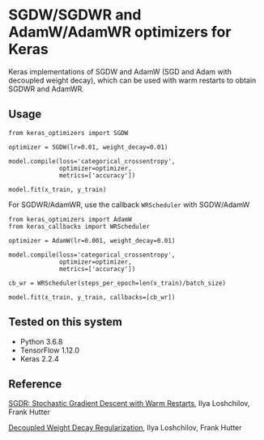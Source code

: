 # SGDW/SGDWR and AdamW/AdamWR optimizers for Keras
Keras implementations of SGDW and AdamW (SGD and Adam with decoupled weight decay), which can be used with warm restarts to obtain SGDWR and AdamWR.

## Usage
```
from keras_optimizers import SGDW

optimizer = SGDW(lr=0.01, weight_decay=0.01)

model.compile(loss='categorical_crossentropy',
              optimizer=optimizer,
              metrics=['accuracy'])
              
model.fit(x_train, y_train)
```
For SGDWR/AdamWR, use the callback `WRScheduler` with SGDW/AdamW
```
from keras_optimizers import AdamW
from keras_callbacks import WRScheduler

optimizer = AdamW(lr=0.001, weight_decay=0.01)

model.compile(loss='categorical_crossentropy',
              optimizer=optimizer,
              metrics=['accuracy'])
              
cb_wr = WRScheduler(steps_per_epoch=len(x_train)/batch_size)

model.fit(x_train, y_train, callbacks=[cb_wr])
```

## Tested on this system
- Python 3.6.8
- TensorFlow 1.12.0
- Keras 2.2.4

## Reference
[SGDR: Stochastic Gradient Descent with Warm Restarts](http://arxiv.org/abs/1608.03983), Ilya Loshchilov, Frank Hutter

[Decoupled Weight Decay Regularization](https://arxiv.org/abs/1711.05101), Ilya Loshchilov, Frank Hutter
